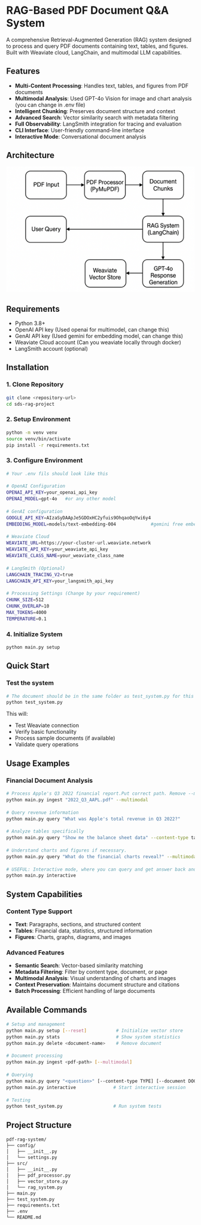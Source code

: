 # RAG-Based PDF Document Q&A System

A comprehensive Retrieval-Augmented Generation (RAG) system designed to process and query PDF documents containing text, tables, and figures. Built with Weaviate cloud, LangChain, and multimodal LLM capabilities.

## Features

- **Multi-Content Processing**: Handles text, tables, and figures from PDF documents
- **Multimodal Analysis**: Used GPT-4o Vision for image and chart analysis (you can change in .env file)
- **Intelligent Chunking**: Preserves document structure and context
- **Advanced Search**: Vector similarity search with metadata filtering
- **Full Observability**: LangSmith integration for tracing and evaluation
- **CLI Interface**: User-friendly command-line interface
- **Interactive Mode**: Conversational document analysis

## Architecture

![Architecture](asset/architecture.png)

## Requirements

- Python 3.8+
- OpenAI API key   (Used openai for multimodel, can change this)
- GenAI API key   (Used gemini for embedding model, can change this)
- Weaviate Cloud account    (Can you weaviate locally through docker)
- LangSmith account (optional)

## Installation

### 1. Clone Repository
```bash
git clone <repository-url>
cd sds-rag-project
```

### 2. Setup Environment
```bash
python -m venv venv
source venv/bin/activate  
pip install -r requirements.txt
```

### 3. Configure Environment

```bash
# Your .env fils should look like this

# OpenAI Configuration
OPENAI_API_KEY=your_openai_api_key
OPENAI_MODEL=gpt-4o   #or any other model

# GenAI configuration
GOOGLE_API_KEY=AIzaSyDAApJe5GDOxHC2yfuis9OhqaoOqYwi6y4
EMBEDDING_MODEL=models/text-embedding-004             #gemini free embedding model

# Weaviate Cloud
WEAVIATE_URL=https://your-cluster-url.weaviate.network
WEAVIATE_API_KEY=your_weaviate_api_key
WEAVIATE_CLASS_NAME=your_weaviate_class_name

# LangSmith (Optional)
LANGCHAIN_TRACING_V2=true
LANGCHAIN_API_KEY=your_langsmith_api_key

# Processing Settings (Change by your requirement)
CHUNK_SIZE=512
CHUNK_OVERLAP=10
MAX_TOKENS=4000
TEMPERATURE=0.1

```

### 4. Initialize System
```bash
python main.py setup
```

## Quick Start

### Test the system
```bash
# The document should be in the same folder as test_system.py for this test
python test_system.py
```
This will:
- Test Weaviate connection
- Verify basic functionality
- Process sample documents (if available)
- Validate query operations

## Usage Examples

### Financial Document Analysis
```bash
# Process Apple's Q3 2022 financial report.Put correct path. Remove --multimodal if you want text only modal
python main.py ingest "2022_Q3_AAPL.pdf" --multimodal    

# Query revenue information
python main.py query "What was Apple's total revenue in Q3 2022?"

# Analyze tables specifically
python main.py query "Show me the balance sheet data" --content-type table

# Understand charts and figures if necessary. 
python main.py query "What do the financial charts reveal?" --multimodal

# USEFUL: Interactive mode, where you can query and get answer back and forth through cli in multimodal mode.
python main.py interactive
```


## System Capabilities

### Content Type Support
- **Text**: Paragraphs, sections, and structured content
- **Tables**: Financial data, statistics, structured information
- **Figures**: Charts, graphs, diagrams, and images

### Advanced Features
- **Semantic Search**: Vector-based similarity matching
- **Metadata Filtering**: Filter by content type, document, or page
- **Multimodal Analysis**: Visual understanding of charts and images
- **Context Preservation**: Maintains document structure and citations
- **Batch Processing**: Efficient handling of large documents

## Available Commands

```bash
# Setup and management
python main.py setup [--reset]           # Initialize vector store
python main.py stats                     # Show system statistics
python main.py delete <document-name>    # Remove document

# Document processing
python main.py ingest <pdf-path> [--multimodal]

# Querying
python main.py query "<question>" [--content-type TYPE] [--document DOC] [--multimodal]
python main.py interactive              # Start interactive session

# Testing
python test_system.py                   # Run system tests
```

## Project Structure

```
pdf-rag-system/
├── config/
│   ├── __init__.py
│   └── settings.py
├── src/
│   ├── __init__.py
│   ├── pdf_processor.py
│   ├── vector_store.py
│   └── rag_system.py
├── main.py
├── test_system.py
├── requirements.txt
├── .env
└── README.md
```


